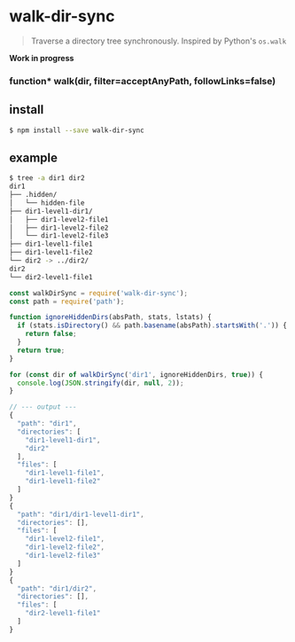 # walk-dir-sync

> Traverse a directory tree synchronously. Inspired by Python's `os.walk`

**Work in progress**

### function* walk(dir, filter=acceptAnyPath, followLinks=false)

## install

```bash
$ npm install --save walk-dir-sync
```

## example

```bash
$ tree -a dir1 dir2
dir1
├── .hidden/
│   └── hidden-file
├── dir1-level1-dir1/
│   ├── dir1-level2-file1
│   ├── dir1-level2-file2
│   └── dir1-level2-file3
├── dir1-level1-file1
├── dir1-level1-file2
└── dir2 -> ../dir2/
dir2
└── dir2-level1-file1
```

```js
const walkDirSync = require('walk-dir-sync');
const path = require('path');

function ignoreHiddenDirs(absPath, stats, lstats) {
  if (stats.isDirectory() && path.basename(absPath).startsWith('.')) {
    return false;
  }
  return true;
}

for (const dir of walkDirSync('dir1', ignoreHiddenDirs, true)) {
  console.log(JSON.stringify(dir, null, 2));
}

// --- output ---
{
  "path": "dir1",
  "directories": [
    "dir1-level1-dir1",
    "dir2"
  ],
  "files": [
    "dir1-level1-file1",
    "dir1-level1-file2"
  ]
}
{
  "path": "dir1/dir1-level1-dir1",
  "directories": [],
  "files": [
    "dir1-level2-file1",
    "dir1-level2-file2",
    "dir1-level2-file3"
  ]
}
{
  "path": "dir1/dir2",
  "directories": [],
  "files": [
    "dir2-level1-file1"
  ]
}
```
